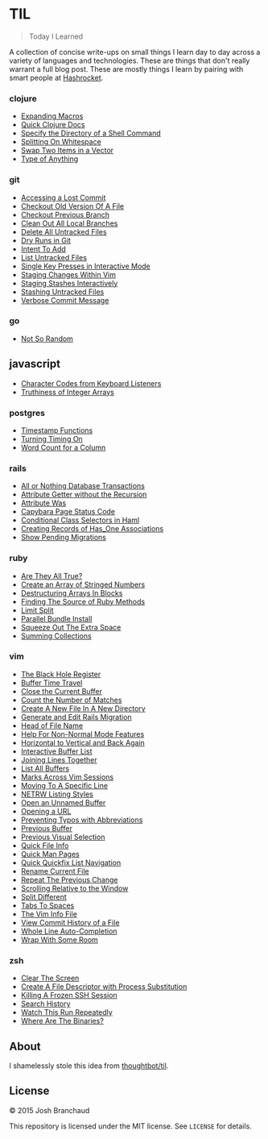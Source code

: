 # TIL

> Today I Learned

A collection of concise write-ups on small things I learn day to day across a
variety of languages and technologies. These are things that don't really
warrant a full blog post. These are mostly things I learn by pairing with
smart people at [Hashrocket](http://hashrocket.com/).

### clojure

- [Expanding Macros](clojure/expanding-macros.md)
- [Quick Clojure Docs](clojure/quick-clojure-docs.md)
- [Specify the Directory of a Shell Command](clojure/specify-the-directory-of-a-shell-command.md)
- [Splitting On Whitespace](clojure/splitting-on-whitespace.md)
- [Swap Two Items in a Vector](clojure/swap-two-items-in-a-vector.md)
- [Type of Anything](clojure/type-of-anything.md)

### git

- [Accessing a Lost Commit](git/accessing-a-lost-commit.md)
- [Checkout Old Version Of A File](git/checkout-old-version-of-a-file.md)
- [Checkout Previous Branch](git/checkout-previous-branch.md)
- [Clean Out All Local Branches](git/clean-out-all-local-branches.md)
- [Delete All Untracked Files](git/delete-all-untracked-files.md)
- [Dry Runs in Git](git/dry-runs-in-git.md)
- [Intent To Add](git/intent-to-add.md)
- [List Untracked Files](git/list-untracked-files.md)
- [Single Key Presses in Interactive Mode](git/single-key-presses-in-interactive-mode.md)
- [Staging Changes Within Vim](git/staging-changes-within-vim.md) 
- [Staging Stashes Interactively](git/staging-stashes-interactively.md)
- [Stashing Untracked Files](git/stashing-untracked-files.md)
- [Verbose Commit Message](git/verbose-commit-message.md)

### go

- [Not So Random](go/not-so-random.md)

## javascript

- [Character Codes from Keyboard Listeners](javascript/character-codes-from-keyboard-listeners.md)
- [Truthiness of Integer Arrays](javascript/truthiness-of-integer-arrays.md)

### postgres

- [Timestamp Functions](postgres/timestamp-functions.md)
- [Turning Timing On](postgres/turning-timing-on.md)
- [Word Count for a Column](postgres/word-count-for-a-column.md)

### rails

- [All or Nothing Database Transactions](rails/all-or-nothing-database-transactions.md)
- [Attribute Getter without the Recursion](rails/attribute-getter-without-the-recursion.md)
- [Attribute Was](rails/attribute-was.md)
- [Capybara Page Status Code](rails/capybara-page-status-code.md)
- [Conditional Class Selectors in Haml](rails/conditional-class-selectors-in-haml.md)
- [Creating Records of Has_One Associations](rails/creating-records-of-has-one-associations.md)
- [Show Pending Migrations](rails/show-pending-migrations.md)

### ruby

- [Are They All True?](ruby/are-they-all-true.md)
- [Create an Array of Stringed Numbers](ruby/create-an-array-of-stringed-numbers.md)
- [Destructuring Arrays In Blocks](ruby/destructuring-arrays-in-blocks.md)
- [Finding The Source of Ruby Methods](ruby/finding-the-source-of-ruby-methods.md)
- [Limit Split](ruby/limit-split.md)
- [Parallel Bundle Install](ruby/parallel-bundle-install.md)
- [Squeeze Out The Extra Space](ruby/squeeze-out-the-extra-space.md)
- [Summing Collections](ruby/summing-collections.md)

### vim

- [The Black Hole Register](vim/the-black-hole-register.md)
- [Buffer Time Travel](vim/buffer-time-travel.md)
- [Close the Current Buffer](vim/close-the-current-buffer.md)
- [Count the Number of Matches](vim/count-the-number-of-matches.md)
- [Create A New File In A New Directory](vim/create-a-new-file-in-a-new-directory.md)
- [Generate and Edit Rails Migration](vim/generate-and-edit-rails-migration.md)
- [Head of File Name](vim/head-of-file-name.md)
- [Help For Non-Normal Mode Features](vim/help-for-non-normal-mode-features.md)
- [Horizontal to Vertical and Back Again](vim/horizontal-to-vertical-and-back-again.md)
- [Interactive Buffer List](vim/interactive-buffer-list.md)
- [Joining Lines Together](vim/joining-lines-together.md)
- [List All Buffers](vim/list-all-buffers.md)
- [Marks Across Vim Sessions](vim/marks-across-vim-sessions.md)
- [Moving To A Specific Line](vim/moving-to-a-specific-line.md)
- [NETRW Listing Styles](vim/netrw-listing-styles.md)
- [Open an Unnamed Buffer](vim/open-an-unnamed-buffer.md)
- [Opening a URL](vim/opening-a-url.md)
- [Preventing Typos with Abbreviations](vim/preventing-typos-with-abbreviations.md)
- [Previous Buffer](vim/previous-buffer.md)
- [Previous Visual Selection](vim/previous-visual-selection.md)
- [Quick File Info](vim/quick-file-info.md)
- [Quick Man Pages](vim/quick-man-pages.md)
- [Quick Quickfix List Navigation](vim/quick-quickfix-list-navigation.md)
- [Rename Current File](vim/rename-current-file.md)
- [Repeat The Previous Change](vim/repeat-the-previous-change.md)
- [Scrolling Relative to the Window](vim/scrolling-relative-to-the-window.md)
- [Split Different](vim/split-different.md)
- [Tabs To Spaces](vim/tabs-to-spaces.md)
- [The Vim Info File](vim/the-vim-info-file.md)
- [View Commit History of a File](vim/view-commit-history-of-a-file.md)
- [Whole Line Auto-Completion](vim/whole-line-auto-completion.md)
- [Wrap With Some Room](vim/wrap-with-some-room.md)

### zsh

- [Clear The Screen](zsh/clear-the-screen.md)
- [Create A File Descriptor with Process Substitution](zsh/create-a-file-descriptor-with-process-substitution.md)
- [Killing A Frozen SSH Session](zsh/killing-a-frozen-ssh-session.md)
- [Search History](zsh/search-history.md)
- [Watch This Run Repeatedly](zsh/watch-this-run-repeatedly.md)
- [Where Are The Binaries?](zsh/where-are-the-binaries.md)

## About

I shamelessly stole this idea from
[thoughtbot/til](https://github.com/thoughtbot/til).

## License

&copy; 2015 Josh Branchaud

This repository is licensed under the MIT license. See `LICENSE` for
details.
